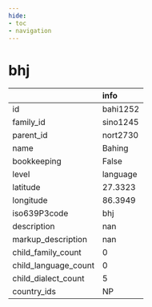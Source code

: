 ```yaml
---
hide:
- toc
- navigation
---
```

# bhj
|                      | info     |
|:---------------------|:---------|
| id                   | bahi1252 |
| family_id            | sino1245 |
| parent_id            | nort2730 |
| name                 | Bahing   |
| bookkeeping          | False    |
| level                | language |
| latitude             | 27.3323  |
| longitude            | 86.3949  |
| iso639P3code         | bhj      |
| description          | nan      |
| markup_description   | nan      |
| child_family_count   | 0        |
| child_language_count | 0        |
| child_dialect_count  | 5        |
| country_ids          | NP       |